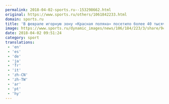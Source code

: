 ```yaml
---
permalink: 2018-04-02-sports.ru--153298662.html
original: https://www.sports.ru/others/1061842233.html
domain: sports.ru
title: 'В феврале игорную зону «Красная поляна» посетило более 40 тысяч человек'
image: https://www.sports.ru/dynamic_images/news/106/184/223/3/share/9cda38.png
date: 2018-04-02 09:51:24
category: sport
translations: 
 - 'en'
 - 'es'
 - 'de'
 - 'ja'
 - 'fr'
 - 'it'
 - 'zh-CN'
 - 'zh-TW'
 - 'ar'
 - 'pt'
 - 'hy'
---
```


